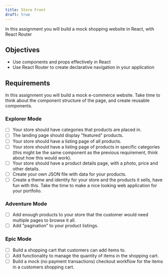 ```yaml
---
title: Store Front
draft: true
---
```


In this assignment you will build a mock shopping website in React, with React Router

## Objectives

* Use components and props effectively in React
* Use React Router to create declarative navigation in your application

## Requirements

In this assignment you will build a mock e-commerce website. Take time to think about the component structure of the page, and create reusable components.

### Explorer Mode

* [ ] Your store should have categories that products are placed in.
* [ ] The landing page should display "featured" products.
* [ ] Your store should have a listing page of all products.
* [ ] Your store should have a listing page of products in specific categories (this might be the same component as the previous requirement, think about how this would work).
* [ ] Your store should have a product details page, with a photo, price and other details.
* [ ] Create your own JSON file with data for your products.
* [ ] Create a theme and identity for your store and the products it sells, have fun with this. Take the time to make a nice looking web application for your portfolio.

### Adventure Mode

* [ ] Add enough products to your store that the customer would need multiple pages to browse it all.
* [ ] Add "pagination" to your product listings.

### Epic Mode

* [ ] Build a shopping cart that customers can add items to.
* [ ] Add functionality to manage the quantity of items in the shopping cart.
* [ ] Build a mock (no payment transactions) checkout workflow for the items in a customers shopping cart.
